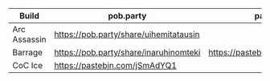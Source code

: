 Build | pob.party | pastebin
--- | --- | ---
Arc Assassin | https://pob.party/share/uihemitatausin |
Barrage |https://pob.party/share/inaruhinomteki| https://pastebin.com/cdXMNa1m
CoC Ice | https://pastebin.com/jSmAdYQ1
